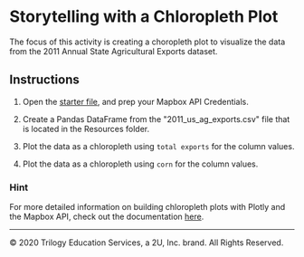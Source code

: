 # Storytelling with a Chloropleth Plot

The focus of this activity is creating a choropleth plot to visualize the data from the 2011 Annual State Agricultural Exports dataset.

## Instructions

1. Open the [starter file](Unsolved/mapping_agriculture_export.ipynb), and prep your Mapbox API Credentials.

2. Create a Pandas DataFrame from the "2011_us_ag_exports.csv" file that is located in the Resources folder.

3. Plot the data as a chloropleth using `total exports` for the column values.

4. Plot the data as a chloropleth using `corn` for the column values.


### Hint

For more detailed information on building chloropleth plots with Plotly and the Mapbox API, check out the documentation [here](https://plotly.com/python/mapbox-county-choropleth/).

---

© 2020 Trilogy Education Services, a 2U, Inc. brand. All Rights Reserved.
